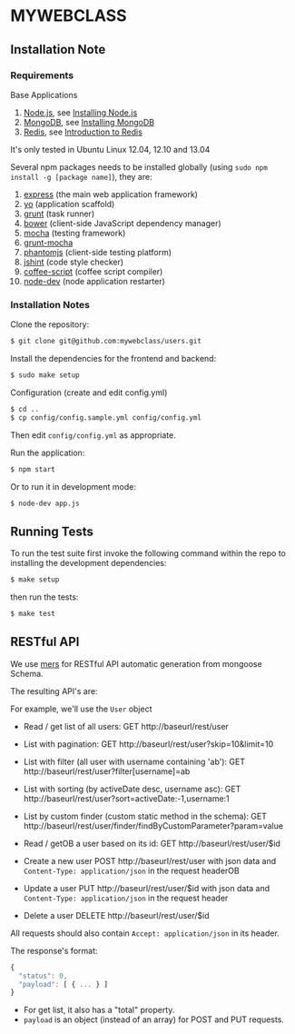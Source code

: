 # MYWEBCLASS

## Installation Note

### Requirements

Base Applications

 1. [Node.js](http://nodejs.org), see [Installing Node.js](http://www.webizly.com/node/35)
 2. [MongoDB](http://www.mongodb.org), see [Installing MongoDB](http://www.webizly.com/node/31)
 3. [Redis](http://redis.io), see [Introduction to Redis](http://www.webizly.com/node/6)

It's only tested in Ubuntu Linux 12.04, 12.10 and 13.04

Several npm packages needs to be installed globally (using `sudo npm install -g [package name]`), they are:
 1. [express](https://github.com/visionmedia/express) (the main web application framework)
 2. [yo](https://github.com/yeoman/yo) (application scaffold)
 3. [grunt](https://github.com/gruntjs/grunt) (task runner)
 4. [bower](https://github.com/bower/bower) (client-side JavaScript dependency manager)
 5. [mocha](http://github.com/visionmedia/mocha) (testing framework)
 6. [grunt-mocha](https://github.com/kmiyashiro/grunt-mocha)
 7. [phantomjs](https://github.com/Obvious/phantomjs) (client-side testing platform)
 8. [jshint](https://github.com/jshint/jshint) (code style checker)
 9. [coffee-script](https://github.com/jashkenas/coffee-script) (coffee script compiler)
 10. [node-dev](https://github.com/fgnass/node-dev) (node application restarter)

### Installation Notes

Clone the repository:

```sh
$ git clone git@github.com:mywebclass/users.git
```

Install the dependencies for the frontend and backend:

```sh
$ sudo make setup
```
Configuration (create and edit config.yml)

```sh
$ cd ..
$ cp config/config.sample.yml config/config.yml
```

Then edit `config/config.yml` as appropriate.

Run the application:

```sh
$ npm start
```

Or to run it in development mode:
```sh
$ node-dev app.js
```

## Running Tests

To run the test suite first invoke the following command within the repo to
installing the development dependencies:

```sh
$ make setup
```

then run the tests:

```sh
$ make test
```

## RESTful API

We use [mers](https://github.com/jspears/mers) for RESTful API automatic generation from mongoose Schema.

The resulting API's are:

For example, we'll use the `User` object

  * Read / get list of all users:
    GET http://baseurl/rest/user

  * List with pagination:
    GET http://baseurl/rest/user?skip=10&limit=10

  * List with filter (all user with username containing 'ab'):
    GET http://baseurl/rest/user?filter[username]=ab

  * List with sorting (by activeDate desc, username asc):
    GET http://baseurl/rest/user?sort=activeDate:-1,username:1

  * List by custom finder (custom static method in the schema):
    GET http://baseurl/rest/user/finder/findByCustomParameter?param=value

  * Read / getOB a user based on its id:
    GET http://baseurl/rest/user/$id

  * Create a new user
    POST http://baseurl/rest/user with json data and `Content-Type: application/json` in the request headerOB

  * Update a user
    PUT http://baseurl/rest/user/$id with json data and `Content-Type: application/json` in the request header

  * Delete a user
    DELETE http://baseurl/rest/user/$id

All requests should also contain `Accept: application/json` in its header.

The response's format:
```javascript
{
  "status": 0,
  "payload": [ { ... } ]
}
```

  * For get list, it also has a "total" property.
  * `payload` is an object (instead of an array) for POST and PUT requests.
